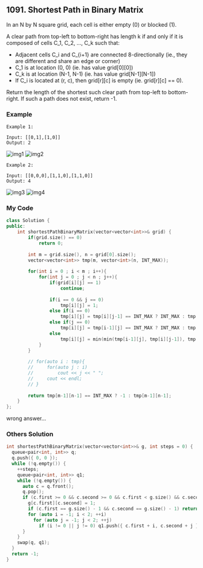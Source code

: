 ## 1091. Shortest Path in Binary Matrix

In an N by N square grid, each cell is either empty (0) or blocked (1).

A clear path from top-left to bottom-right has length k if and only if it is composed of cells C_1, C_2, ..., C_k such that:

* Adjacent cells C_i and C_{i+1} are connected 8-directionally (ie., they are different and share an edge or corner)
* C_1 is at location (0, 0) (ie. has value grid[0][0])
* C_k is at location (N-1, N-1) (ie. has value grid[N-1][N-1])
* If C_i is located at (r, c), then grid[r][c] is empty (ie. grid[r][c] == 0).

Return the length of the shortest such clear path from top-left to bottom-right.  If such a path does not exist, return -1.

 


### Example
```
Example 1:

Input: [[0,1],[1,0]]
Output: 2
```
![img1](https://assets.leetcode.com/uploads/2019/08/04/example1_1.png "img1")
![img2](https://assets.leetcode.com/uploads/2019/08/04/example1_2.png "img2")

```
Example 2:

Input: [[0,0,0],[1,1,0],[1,1,0]]
Output: 4
```
![img3](https://assets.leetcode.com/uploads/2019/08/04/example2_1.png "img3")
![img4](https://assets.leetcode.com/uploads/2019/08/04/example2_2.png "img4")

### My Code
```c++
class Solution {
public:
    int shortestPathBinaryMatrix(vector<vector<int>>& grid) {
        if(grid.size() == 0)
            return 0;
        
        int m = grid.size(), n = grid[0].size();
        vector<vector<int>> tmp(m, vector<int>(n, INT_MAX));
        
        for(int i = 0 ; i < m ; i++){
            for(int j = 0 ; j < n ; j++){
                if(grid[i][j] == 1)
                    continue;
                
                if(i == 0 && j == 0)
                    tmp[i][j] = 1;
                else if(i == 0)
                    tmp[i][j] = tmp[i][j-1] == INT_MAX ? INT_MAX : tmp[i][j-1]+1;
                else if(j == 0)
                    tmp[i][j] = tmp[i-1][j] == INT_MAX ? INT_MAX : tmp[i-1][j] +1;
                else
                    tmp[i][j] = min(min(tmp[i-1][j], tmp[i][j-1]), tmp[i-1][j-1]) == INT_MAX ? INT_MAX : min(min(tmp[i-1][j], tmp[i][j-1]), tmp[i-1][j-1]) + 1;
            }
        }
        
        // for(auto i : tmp){
        //     for(auto j : i)
        //         cout << j << " ";
        //     cout << endl;
        // }
        
        return tmp[m-1][n-1] == INT_MAX ? -1 : tmp[m-1][n-1];
    }
};
```
wrong answer...


### Others Solution
```c++
int shortestPathBinaryMatrix(vector<vector<int>>& g, int steps = 0) {
  queue<pair<int, int>> q;
  q.push({ 0, 0 });
  while (!q.empty()) {
    ++steps;
    queue<pair<int, int>> q1;
    while (!q.empty()) {
      auto c = q.front();
      q.pop();
      if (c.first >= 0 && c.second >= 0 && c.first < g.size() && c.second < g.size() && !g[c.first][c.second]) {
        g[c.first][c.second] = 1;
        if (c.first == g.size() - 1 && c.second == g.size() - 1) return steps;
        for (auto i = -1; i < 2; ++i)
          for (auto j = -1; j < 2; ++j)
            if (i != 0 || j != 0) q1.push({ c.first + i, c.second + j });
      }
    }
    swap(q, q1);
  }
  return -1;
}
```

